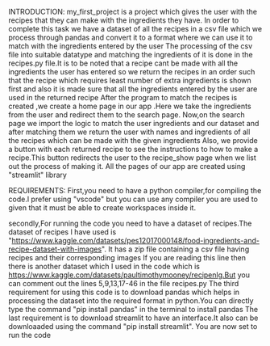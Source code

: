 INTRODUCTION:
my_first_project is a project which gives the user with the recipes that they can make with the ingredients they have.
In order to complete this task we have a dataset of all the recipes in a csv file which we process through pandas and convert it to a format where we can use it to match with the ingredients entered by the user
The processing of the csv file into suitable datatype and matching the ingredients of it is done in the recipes.py file.It is to be noted that a recipe cant be made with all the ingredients the user has entered so we return the recipes in an order such that the recipe which requires least number of extra ingredients is shown first and also it is made sure that all  the ingredients entered by the user are used in the returned recipe
After the program to match the recipes is created ,we create a home page in our app .Here we take the ingredients from the user and redirect them to the search page.
Now,on the search page we import the logic to match the user ingredients and our dataset and after matching them we return the user with names and ingredients of all the recipes which can be made with the given ingredients
Also, we provide a button with each returned recipe to see the instructions to how to make a recipe.This button redirects the user to the recipe_show page when we list out the process of making it.
All the pages of our app are created using "streamlit" library

REQUIREMENTS:
First,you need to have a python compiler,for compiling the code.I prefer using "vscode" but you can use any compiler you are used to given that it must be able to create workspaces inside it.

secondly,For running the code you need to have a dataset of recipes.The dataset of recipes I have used is
"https://www.kaggle.com/datasets/pes12017000148/food-ingredients-and-recipe-dataset-with-images".  It has  a zip file containing a csv file having recipes and their corresponding images
If you are reading this line then there is another dataset which I used in the code which is https://www.kaggle.com/datasets/paultimothymooney/recipenlg.But you can comment out the lines 5,9,13,17-46 in the file recipes.py 
The third requirement for using this code is to download pandas which helps in processing the dataset into the required format in python.You can directly type the command "pip install pandas" in the terminal to install pandas
The last requirement is to download streamlit to have an interface.It also can be downloaaded using the command "pip install streamlit".
You are now set to run the code
